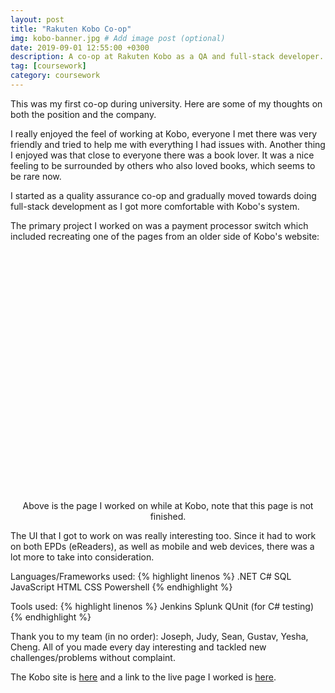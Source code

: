 ```yaml
---
layout: post
title: "Rakuten Kobo Co-op"
img: kobo-banner.jpg # Add image post (optional)
date: 2019-09-01 12:55:00 +0300
description: A co-op at Rakuten Kobo as a QA and full-stack developer.
tag: [coursework]
category: coursework
---
```

This was my first co-op during university. Here are some of my thoughts on both the position and the company.

I really enjoyed the feel of working at Kobo, everyone I met there was very friendly and tried to help me with everything I had issues with. Another thing I enjoyed was that close to everyone there was a book lover. It was a nice feeling to be surrounded by others who also loved books, which seems to be rare now.

I started as a quality assurance co-op and gradually moved towards doing full-stack development as I got more comfortable with Kobo's system. 

The primary project I worked on was a payment processor switch which included recreating one of the pages from an older side of Kobo's website:


<figure style="text-align:center; margin: 0">
<div style="background-image: url(https://nyw8.github.io/assets/img/kobo-page.png); background-repeat: no-repeat; background-size: contain; min-height: 400px; min-width: 300px; width: 100%; background-position: center center;" ></div>
<figcaption>Above is the page I worked on while at Kobo, note that this page is not finished.</figcaption>
</figure>

 The UI that I got to work on was really interesting too. Since it had to work on both EPDs (eReaders), as well as mobile and web devices, there was a lot more to take into consideration.

Languages/Frameworks used:
{% highlight linenos %}
.NET C#
SQL
JavaScript
HTML
CSS
Powershell
{% endhighlight %}

Tools used:
{% highlight linenos %}
Jenkins
Splunk
QUnit (for C# testing)
{% endhighlight %}

Thank you to my team (in no order): Joseph, Judy, Sean, Gustav, Yesha, Cheng. All of you made every day interesting and tackled new challenges/problems without complaint.

The Kobo site is [here][kobo-site] and a link to the live page I worked is [here][my-ui-kobo-site].

[kobo-site]: https://www.kobo.com/
[my-ui-kobo-site]: https://www.kobo.com/account/billing
